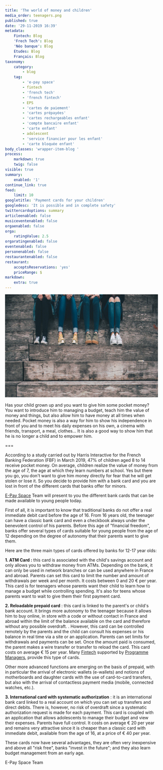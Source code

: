 ```yaml
---
title: 'The world of money and children'
media_order: teenagers.png
published: true
date: '29-11-2019 16:39'
metadata:
    Fintech: Blog
    'Frech Tech': Blog
    'Néo banque': Blog
    Etudes: Blog
    Français: Blog
taxonomy:
    category:
        - blog
    tag:
        - 'e-pay space'
        - fintech
        - 'french tech'
        - 'french fintech'
        - EPS
        - 'cartes de paiement'
        - 'cartes prépayées'
        - 'cartes rechargeables enfant'
        - 'compte bancaire enfant'
        - 'carte enfant'
        - adolescent
        - 'service financier pour les enfant'
        - 'carte bloquée enfant'
body_classes: 'wrapper-item-blog '
process:
    markdown: true
    twig: false
visible: true
summary:
    enabled: '1'
continue_link: true
feed:
    limit: 10
googletitle: 'Payment cards for your children'
googledesc: 'It is possible and in complete safety'
twittercardoptions: summary
articleenabled: false
musiceventenabled: false
orgaenabled: false
orga:
    ratingValue: 2.5
orgaratingenabled: false
eventenabled: false
personenabled: false
restaurantenabled: false
restaurant:
    acceptsReservations: 'yes'
    priceRange: $
markdown:
    extra: true
---
```


![](teenagers.png)

Has your child grown up and you want to give him some pocket money? You want to introduce him to managing a budget, teach him the value of money and things, but also allow him to have money at all times when needed. Pocket money is also a way for him to show his independence in front of you and to meet his daily expenses on his own, a cinema with friends, transport, a meal, clothes… It is also a good way to show him that he is no longer a child and to empower him.

===

According to a study carried out by Harris Interactive for the French Banking Federation (FBF) in March 2019, 47% of children aged 8 to 14 receive pocket money. On average, children realize the value of money from the age of 7, the age at which they learn numbers at school. Yes but there you go, you don't want to give him money directly for fear that he will get stolen or lose it. So you decide to provide him with a bank card and you are lost in front of the different cards that banks offer for minors.

<span class="link-blog-simple"><a href="https://epayspace.com/fr">E-Pay Space</a></span> Team will present to you the different bank cards that can be made available to young people today.

First of all, it is important to know that traditional banks do not offer a real immediate debit card before the age of 16. From 16 years old, the teenager can have a classic bank card and even a checkbook always under the benevolent control of his parents. Before this age of "financial freedom", banks offer several types of cards suitable for young people from the age of 12 depending on the degree of autonomy that their parents want to give them.

Here are the three main types of cards offered by banks for 12-17 year olds:

**1. ATM Card :** this card is associated with the child's savings account and only allows you to withdraw money from ATMs. Depending on the bank, it can only be used in network branches or can be used anywhere in France and abroad. Parents can set this card to limit the number and amount of withdrawals per week and per month. It costs between 0 and 20 € per year.
This card is for teenagers whose parents want their child to learn how to manage a budget while controlling spending. It's also for teens whose parents want to wait to give them their first payment card.

**2.	Reloadable prepaid card** : this card is linked to the parent's or child's bank account. It brings more autonomy to the teenager because it allows him to buy online, in store with a code or without contact in France and abroad within the limit of the balance available on the card and therefore without any possible overdraft. . However, this card can be controlled remotely by the parents and the child can consult his expenses or his balance in real time via a site or an application. Parents can set limits for withdrawals and payments can be set. Once the amount paid is consumed, the parent makes a wire transfer or transfer to reload the card. This card costs on average € 15 per year. Many <span class="link-blog-simple"><a href="https://epayspace.com/fr/ressources/blog/83-francais">Fintech</a></span> supported by <span class="link-blog-simple"><a href="https://epayspace.com/fr/ressources/blog/program-manager">Programme Managers</a></span>, provide this type of cards.

Other more advanced functions are emerging on the basis of prepaid, with in particular the arrival of electronic wallets (e-wallets) and notions of motherboards and daughter cards with the use of card-to-card transfers, but also with the arrival of contactless payment media (mobile, connected watches, etc.).

**3.	International card with systematic authorization** : it is an international bank card linked to a real account on which you can set up transfers and direct debits. There is, however, no risk of overdraft since a systematic authorization request is made for each payment. This card is coupled with an application that allows adolescents to manage their budget and view their expenses. Parents have full control. It costs on average € 20 per year and remains very attractive since it is cheaper than a classic card with immediate debit, available from the age of 16, at a price of € 40 per year.

These cards now have several advantages, they are often very inexpensive and above all "risk free", banks "invest in the future"; and they also learn budget management from an early age.

E-Pay Space Team


 



